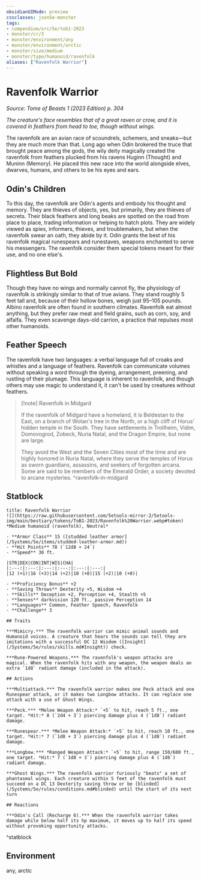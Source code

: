 ```yaml
---
obsidianUIMode: preview
cssclasses: json5e-monster
tags:
- compendium/src/5e/tob1-2023
- monster/cr/3
- monster/environment/any
- monster/environment/arctic
- monster/size/medium
- monster/type/humanoid/ravenfolk
aliases: ["Ravenfolk Warrior"]
---
```

# Ravenfolk Warrior
*Source: Tome of Beasts 1 (2023 Edition) p. 304*  

*The creature's face resembles that of a great raven or crow, and it is covered in feathers from head to toe, though without wings.*

The ravenfolk are an avian race of scoundrels, schemers, and sneaks—but they are much more than that. Long ago when Odin brokered the truce that brought peace among the gods, the wily deity magically created the ravenfolk from feathers plucked from his ravens Huginn (Thought) and Muninn (Memory). He placed this new race into the world alongside elves, dwarves, humans, and others to be his eyes and ears.

## Odin's Children

To this day, the ravenfolk are Odin's agents and embody his thought and memory. They are thieves of objects, yes, but primarily, they are thieves of secrets. Their black feathers and long beaks are spotted on the road from place to place, trading information or helping to hatch plots. They are widely viewed as spies, informers, thieves, and troublemakers, but when the ravenfolk swear an oath, they abide by it. Odin grants the best of his ravenfolk magical runespears and runestaves, weapons enchanted to serve his messengers. The ravenfolk consider them special tokens meant for their use, and no one else's.

## Flightless But Bold

Though they have no wings and normally cannot fly, the physiology of ravenfolk is strikingly similar to that of true avians. They stand roughly 5 feet tall and, because of their hollow bones, weigh just 95–105 pounds. Albino ravenfolk are often found in southern climates. Ravenfolk eat almost anything, but they prefer raw meat and field grains, such as corn, soy, and alfalfa. They even scavenge days-old carrion, a practice that repulses most other humanoids.

## Feather Speech

The ravenfolk have two languages: a verbal language full of croaks and whistles and a language of feathers. Ravenfolk can communicate volumes without speaking a word through the dyeing, arrangement, preening, and rustling of their plumage. This language is inherent to ravenfolk, and though others may use magic to understand it, it can't be used by creatures without feathers.

> [!note] Ravenfolk in Midgard
> 
> If the ravenfolk of Midgard have a homeland, it is Beldestan to the East, on a branch of Wotan's tree in the North, or a high cliff of Horus' hidden temple in the South. They have settlements in Trollheim, Vidim, Domovogrod, Zobeck, Nuria Natal, and the Dragon Empire, but none are large.
> 
> They avoid the West and the Seven Cities most of the time and are highly honored in Nuria Natal, where they serve the temples of Horus as sworn guardians, assassins, and seekers of forgotten arcana. Some are said to be members of the Emerald Order, a society devoted to arcane mysteries.
^ravenfolk-in-midgard

## Statblock

```ad-statblock
title: Ravenfolk Warrior
![](https://raw.githubusercontent.com/5etools-mirror-2/5etools-img/main/bestiary/tokens/ToB1-2023/Ravenfolk%20Warrior.webp#token)
*Medium humanoid (ravenfolk), Neutral*

- **Armor Class** 15 ([studded leather armor](/Systems/5e/items/studded-leather-armor.md))
- **Hit Points** 78 (`12d8 + 24`)
- **Speed** 30 ft.

|STR|DEX|CON|INT|WIS|CHA|
|:---:|:---:|:---:|:---:|:---:|:---:|
|12 (+1)|16 (+3)|14 (+2)|10 (+0)|15 (+2)|10 (+0)|

- **Proficiency Bonus** +2
- **Saving Throws** Dexterity +5, Wisdom +4
- **Skills** Deception +2, Perception +4, Stealth +5
- **Senses** darkvision 120 ft., passive Perception 14
- **Languages** Common, Feather Speech, Ravenfolk
- **Challenge** 3

## Traits

***Mimicry.*** The ravenfolk warrior can mimic animal sounds and Humanoid voices. A creature that hears the sounds can tell they are imitations with a successful DC 12 Wisdom ([Insight](/Systems/5e/rules/skills.md#Insight)) check.

***Rune-Powered Weapons.*** The ravenfolk's weapon attacks are magical. When the ravenfolk hits with any weapon, the weapon deals an extra `1d8` radiant damage (included in the attack).

## Actions

***Multiattack.*** The ravenfolk warrior makes one Peck attack and one Runespear attack, or it makes two Longbow attacks. It can replace one attack with a use of Ghost Wings.

***Peck.*** *Melee Weapon Attack:* `+5` to hit, reach 5 ft., one target. *Hit:* 8 (`2d4 + 3`) piercing damage plus 4 (`1d8`) radiant damage.

***Runespear.*** *Melee Weapon Attack:* `+5` to hit, reach 10 ft., one target. *Hit:* 7 (`1d8 + 3`) piercing damage plus 4 (`1d8`) radiant damage.

***Longbow.*** *Ranged Weapon Attack:* `+5` to hit, range 150/600 ft., one target. *Hit:* 7 (`1d8 + 3`) piercing damage plus 4 (`1d8`) radiant damage.

***Ghost Wings.*** The ravenfolk warrior furiously "beats" a set of phantasmal wings. Each creature within 5 feet of the ravenfolk must succeed on a DC 13 Dexterity saving throw or be [blinded](/Systems/5e/rules/conditions.md#blinded) until the start of its next turn

## Reactions

***Odin's Call (Recharge 6).*** When the ravenfolk warrior takes damage while below half its hp maximum, it moves up to half its speed without provoking opportunity attacks.
```
^statblock

## Environment

any, arctic
